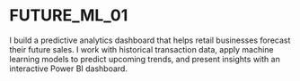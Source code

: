 # FUTURE_ML_01
I build a predictive analytics dashboard that helps retail businesses forecast their future sales. I work with historical transaction data, apply machine learning models to predict upcoming trends, and present insights with an interactive Power BI dashboard.
